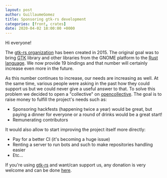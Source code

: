 ```yaml
---
layout: post
author: GuillaumeGomez
title: Sponsoring gtk-rs development
categories: [front, crates]
date: 2020-04-02 18:00:00 +0000
---
```



Hi everyone!

The [gtk-rs organization][gtk-rs] has been created in 2015. The original goal was to bring
[GTK][GTK] library and other libraries from the GNOME platform to the [Rust language][Rust]. We
now provide 19 bindings and that number will certainly increase even more in the future.

As this number continues to increase, our needs are increasing as well. At the same time, various
people were asking in the past how they could support us but we could never give a useful answer to
that. To solve this problem we decided to open a "collective" on [opencollective][opencollective].
The goal is to raise money to fulfill the project's needs such as:
 * Sponsoring hackfests (happening twice a year) would be great, but paying a dinner for everyone or a round of drinks would be a great start!
 * Remunerating contributors

It would also allow to start improving the project itself more directly:
 * Pay for a better CI (it's becoming a huge issue)
 * Renting a server to run bots and such to make repositories handling easier
 * Etc...

If you're using [gtk-rs][gtk-rs] and want/can support us, any donation is very welcome and can be
done [here][opencollective].

[gtk-rs]: https://github.com/gtk-rs
[GTK]: https://www.gtk.org/
[Rust]: https://www.rust-lang.org/
[opencollective]: https://opencollective.com/gtk-rs
